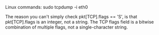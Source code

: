 Linux commands:
sudo tcpdump -i eth0

The reason you can't simply check pkt[TCP].flags == 'S', is that pkt[TCP].flags is an integer, not a string. The TCP flags field is a bitwise combination of multiple flags, not a single-character string.

